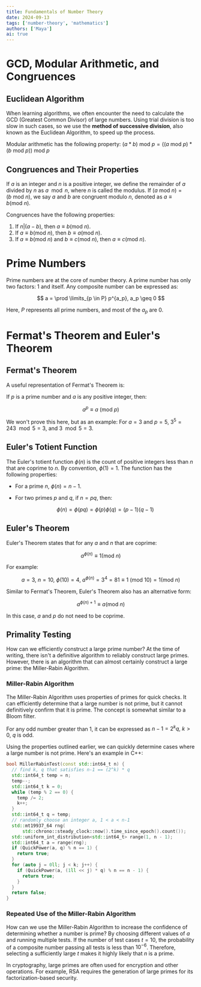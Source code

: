 ```yaml
---
title: Fundamentals of Number Theory
date: 2024-09-13
tags: ['number-theory', 'mathematics']
authors: ['Maya']
ai: true
---
```


# GCD, Modular Arithmetic, and Congruences

## Euclidean Algorithm

When learning algorithms, we often encounter the need to calculate the GCD (Greatest Common Divisor) of large numbers. Using trial division is too slow in such cases, so we use the **method of successive division**, also known as the Euclidean Algorithm, to speed up the process.

Modular arithmetic has the following property: $(a*b)\ \text{mod} \ p=((a\ \text{mod} \ p)*(b\ \text{mod} \ p))\ \text{mod}\ p$

## Congruences and Their Properties

If $a$ is an integer and $n$ is a positive integer, we define the remainder of $a$ divided by $n$ as $a \mod n$, where $n$ is called the modulus. If $(a\ \text{mod}\ n)=(b\ \text{mod}\ n)$, we say $a$ and $b$ are congruent modulo $n$, denoted as $a \equiv b (\text{mod}\ n)$.

Congruences have the following properties:

1. If $n|(a-b)$, then $a \equiv b (\text{mod}\ n)$.
2. If $a \equiv b (\text{mod}\ n)$, then $b \equiv a (\text{mod}\ n)$.
3. If $a \equiv b (\text{mod}\ n)$ and $b \equiv c (\text{mod}\ n)$, then $a \equiv c (\text{mod}\ n)$.

# Prime Numbers

Prime numbers are at the core of number theory. A prime number has only two factors: 1 and itself. Any composite number can be expressed as:

$$ a = \prod \limits_{p \in P} p^{a_p}, a_p \geq 0 $$

Here, $P$ represents all prime numbers, and most of the $a_p$ are 0.

# Fermat's Theorem and Euler's Theorem

## Fermat's Theorem

A useful representation of Fermat's Theorem is:

If $p$ is a prime number and $a$ is any positive integer, then:

$$a^p \equiv a \ (\text{mod}\ p)$$

We won't prove this here, but as an example:
For $a=3$ and $p=5$, $3^5 = 243 \mod 5 = 3$, and $3 \mod 5 = 3$.

## Euler's Totient Function

The Euler's totient function $\phi(n)$ is the count of positive integers less than $n$ that are coprime to $n$. By convention, $\phi(1)=1$. The function has the following properties:

- For a prime $n$, $\phi(n) = n-1$.
- For two primes $p$ and $q$, if $n = pq$, then:

  $$ \phi(n) = \phi(pq) = \phi(p) \phi(q) = (p-1)(q-1) $$

## Euler's Theorem

Euler's Theorem states that for any $a$ and $n$ that are coprime:

$$a^{\phi(n)} \equiv 1 (\text{mod}\ n)$$

For example:

$$a = 3, \ n = 10, \ \phi(10) = 4, \ a^{\phi(n)} = 3^4 = 81 \equiv 1 \ (\text{mod}\ 10) = 1 (\text{mod}\ n)$$

Similar to Fermat's Theorem, Euler's Theorem also has an alternative form:

$$a^{\phi(n)+1} \equiv a (\text{mod}\ n)$$

In this case, $a$ and $p$ do not need to be coprime.

## Primality Testing

How can we efficiently construct a large prime number? At the time of writing, there isn't a definitive algorithm to reliably construct large primes. However, there is an algorithm that can almost certainly construct a large prime: the Miller-Rabin Algorithm.

### Miller-Rabin Algorithm

The Miller-Rabin Algorithm uses properties of primes for quick checks. It can efficiently determine that a large number is not prime, but it cannot definitively confirm that it is prime. The concept is somewhat similar to a Bloom filter.

For any odd number greater than 1, it can be expressed as $n-1 = 2^kq, \ k > 0, \ q$ is odd.

Using the properties outlined earlier, we can quickly determine cases where a large number is not prime. Here's an example in C++:

```cpp
bool MillerRabinTest(const std::int64_t n) {
  // find k, q that satisfies n-1 == (2^k) * q
  std::int64_t temp = n;
  temp--;
  std::int64_t k = 0;
  while (temp % 2 == 0) {
    temp /= 2;
    k++;
  }
  std::int64_t q = temp;
  // randomly choose an integer a, 1 < a < n-1
  std::mt19937_64 rng(
      std::chrono::steady_clock::now().time_since_epoch().count());
  std::uniform_int_distribution<std::int64_t> range(1, n - 1);
  std::int64_t a = range(rng);
  if (QuickPower(a, q) % n == 1) {
    return true;
  }
  for (auto j = 0ll; j < k; j++) {
    if (QuickPower(a, (1ll << j) * q) % n == n - 1) {
      return true;
    }
  }
  return false;
}
```

### Repeated Use of the Miller-Rabin Algorithm

How can we use the Miller-Rabin Algorithm to increase the confidence of determining whether a number is prime? By choosing different values of $a$ and running multiple tests. If the number of test cases $t=10$, the probability of a composite number passing all tests is less than $10^{-6}$. Therefore, selecting a sufficiently large $t$ makes it highly likely that $n$ is a prime.

In cryptography, large primes are often used for encryption and other operations. For example, RSA requires the generation of large primes for its factorization-based security.
